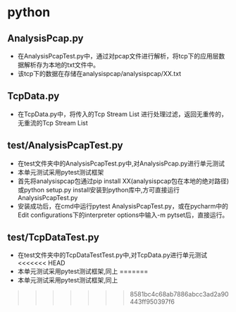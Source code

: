 # python #
## AnalysisPcap.py
* 在AnalysisPcapTest.py中，通过对pcap文件进行解析，将tcp下的应用层数据解析存为本地的txt文件中。
* 该tcp下的数据在存储在analysispcap/analysispcap/XX.txt

## TcpData.py
* 在TcpData.py中，将传入的Tcp Stream List 进行处理过滤，返回无重传的，无重流的Tcp Stream List

## test/AnalysisPcapTest.py
* 在test文件夹中的AnalysisPcapTest.py中,对AnalysisPcap.py进行单元测试
* 本单元测试采用pytest测试框架
* 首先将analysispcap包通过pip install XX(analysispcap包在本地的绝对路径)或python setup.py install安装到python库中,方可直接运行AnalysisPcapTest.py
* 安装成功后，在cmd中运行pytest AnalysisPcapTest.py，或在pycharm中的Edit configurations下的interpreter options中输入-m pytset后，直接运行。

## test/TcpDataTest.py
* 在test文件夹中的TcpDataTestTest.py中,对TcpData.py进行单元测试
<<<<<<< HEAD
* 本单元测试采用pytest测试框架,同上
=======
* 本单元测试采用pytest测试框架,同上
>>>>>>> 8581bc4c68ab7886abcc3ad2a90443ff950397f6
